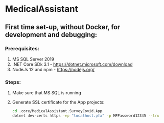 # MedicalAssistant
## First time set-up, without Docker, for development and debugging:

### Prerequisites:

1. MS SQL Server 2019
2. .NET Core SDk 3.1 - https://dotnet.microsoft.com/download
3. NodeJs 12 and npm - https://nodejs.org/

### Steps:

1. Make sure that MS SQL is running
2. Generate SSL certificate for the App projects:

   ```bash
   cd .core/MedicalAssistant.SurveyCovid.App
   dotnet dev-certs https -ep "localhost.pfx" -p MPPassword12345 --trust
   ```



